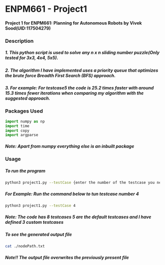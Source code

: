 # ENPM661 - Project1

#### Project 1 for ENPM661: Planning for Autonomous Robots by Vivek Sood(UID:117504279)
### Description

##### 1. This python script is used to solve any n x n sliding number puzzle(Only tested for 3x3, 4x4, 5x5).
##### 2. The algorithm I have implemented uses a priority queue that optimizes the brute force Breadth First Search (BFS) approach.
##### 3. For example: For testcase5 the code is 25.2 times faster with around 15.3 times fewer iterations when comparing my algorithm with the suggested approach.

### Packages Used
```python
import numpy as np
import time
import copy
import argparse
```
##### Note: Apart from numpy everything else is an inbuilt package
### Usage
##### To run the program
```bash
python3 project1.py --testCase {enter the number of the testcase you need to run}
```
##### For Example: Run the command below to tun testcase number 4

```bash
python3 project1.py --testCase 4
```
##### Note: The code has 8 testcases 5 are the default testcases and I have defined 3 custom testcases
##### To see the generated output file
```bash
cat ./nodePath.txt
```
##### Note!! The output file overwrites the previously present file